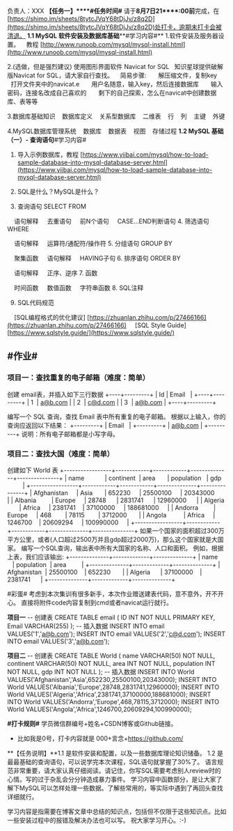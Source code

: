 负责人：XXX
**【任务一】****#任务时间#**
请于**8****月****7****日2****1****:00前**完成，在[https://shimo.im/sheets/8tytcJVqY68tDjJv/z8q2D](https://shimo.im/sheets/8tytcJVqY68tDjJv/z8q2D)处打卡，逾期未打卡会被清退。
**1.1 MySQL 软件安装及数据库基础****#学习内容#**
1.软件安装及服务器设置。
   教程 [http://www.runoob.com/mysql/mysql-install.html](http://www.runoob.com/mysql/mysql-install.html)

2.(选做，但是强烈建议) 使用图形界面软件 Navicat for SQL
  知识星球提供破解版Navicat for SQL，请大家自行查找。
   简易步骤:
      解压缩文件，复制key
      打开文件夹中的navicat.e
      用户名随意，输入key，然后连接数据库
      输入密码，连接名改成自己喜欢的
      剩下的自己探索，怎么在navicat中创建数据库、表等等

3.数据库基础知识
   数据库定义
   关系型数据库
   二维表
   行
   列
   主键
   外键

4.MySQL数据库管理系统
   数据库
   数据表
   视图
   存储过程
**1.2 MySQL 基础 （一）- 查询语句**#学习内容#
1. 导入示例数据库，教程 [https://www.yiibai.com/mysql/how-to-load-sample-database-into-mysql-database-server.html](https://www.yiibai.com/mysql/how-to-load-sample-database-into-mysql-database-server.html)

2. SQL是什么？MySQL是什么？

3. 查询语句 SELECT FROM 

    语句解释
    去重语句
    前N个语句
    CASE...END判断语句
4. 筛选语句 WHERE 

    语句解释
    运算符/通配符/操作符
5. 分组语句 GROUP BY

    聚集函数
    语句解释
    HAVING子句
6. 排序语句 ORDER BY 

    语句解释
    正序、逆序
7. 函数

    时间函数
    数值函数
    字符串函数
8. SQL注释

9. SQL代码规范

    [SQL编程格式的优化建议] [https://zhuanlan.zhihu.com/p/27466166](https://zhuanlan.zhihu.com/p/27466166)
    [SQL Style Guide] [https://www.sqlstyle.guide/](https://www.sqlstyle.guide/)

## #作业#
### 项目一：查找重复的电子邮箱（难度：简单）
创建 email表，并插入如下三行数据
+----+---------+
| Id | Email   |
+----+---------+
| 1  | a@b.com |
| 2  | c@d.com |
| 3  | a@b.com |
+----+---------+

编写一个 SQL 查询，查找 Email 表中所有重复的电子邮箱。
根据以上输入，你的查询应返回以下结果：
+---------+
| Email   |
+---------+
| a@b.com |
+---------+
说明：所有电子邮箱都是小写字母。

### 项目二：查找大国（难度：简单）
创建如下 World 表
+-----------------+------------+------------+--------------+---------------+
| name            | continent  | area       | population   | gdp           |
+-----------------+------------+------------+--------------+---------------+
| Afghanistan     | Asia       | 652230     | 25500100     | 20343000      |
| Albania         | Europe     | 28748      | 2831741      | 12960000      |
| Algeria         | Africa     | 2381741    | 37100000     | 188681000     |
| Andorra         | Europe     | 468        | 78115        | 3712000       |
| Angola          | Africa     | 1246700    | 20609294     | 100990000     |
+-----------------+------------+------------+--------------+---------------+
如果一个国家的面积超过300万平方公里，或者(人口超过2500万并且gdp超过2000万)，那么这个国家就是大国家。
编写一个SQL查询，输出表中所有大国家的名称、人口和面积。
例如，根据上表，我们应该输出:
+--------------+-------------+--------------+
| name         | population  | area         |
+--------------+-------------+--------------+
| Afghanistan  | 25500100    | 652230       |
| Algeria      | 37100000    | 2381741      |
+--------------+-------------+--------------+

#彩蛋#
考虑到本次集训有很多新手，本次作业赠送建表代码，意不意外，开不开心。
直接将附件code内容复制到cmd或者navicat运行就行。

**项目一**
-- 创建表
CREATE TABLE email (
ID INT NOT NULL PRIMARY KEY,
Email VARCHAR(255)
);
-- 插入数据
INSERT INTO email VALUES('1','a@b.com');
INSERT INTO email VALUES('2','c@d.com');
INSERT INTO email VALUES('3','a@b.com');

**项目二**
-- 创建表
CREATE TABLE World (
name VARCHAR(50) NOT NULL,
continent VARCHAR(50) NOT NULL,
area INT NOT NULL,
population INT NOT NULL,
gdp INT NOT NULL
);
-- 插入数据
INSERT INTO World
  VALUES('Afghanistan','Asia',652230,25500100,20343000);
INSERT INTO World 
  VALUES('Albania','Europe',28748,2831741,12960000);
INSERT INTO World 
  VALUES('Algeria','Africa',2381741,37100000,188681000);
INSERT INTO World
  VALUES('Andorra','Europe',468,78115,3712000);
INSERT INTO World
  VALUES('Angola','Africa',1246700,20609294,100990000);


**#打卡规则#**
学员微信群编号+姓名+CSDN博客或Github链接。
  * 比如我是0号，打卡内容就是 000+言念+https://github.com/

**【任务说明】**1.1 是软件安装和配置，以及一些数据库理论知识储备。
1.2 是最最基础的查询语句，可以说学完本次课程，SQL语句就掌握了30%了。
语言规范非常重要，请大家认真仔细阅读。请记住，你写SQL需要考虑别人review时的心情。写的过于杂乱会分分钟造成暴力事件。
学习内容中函数部分，是让大家了解下MySQL可以怎样处理一些数据。了解些常用的，等实际中遇到了再回头查找详细就行。

学习内容是指需要在博客文章中总结的知识点，包括但不仅限于这些知识点。比如一些安装过程中的报错及解决办法也可以写。
祝大家学习开心。:-)


